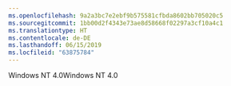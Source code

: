 ```yaml
---
ms.openlocfilehash: 9a2a3bc7e2ebf9b575581cfbda8602bb705020c5
ms.sourcegitcommit: 1bb00d2f4343e73ae8d58668f02297a3cf10a4c1
ms.translationtype: HT
ms.contentlocale: de-DE
ms.lasthandoff: 06/15/2019
ms.locfileid: "63875784"
---
```

<span data-ttu-id="09693-101">Windows NT 4.0</span><span class="sxs-lookup"><span data-stu-id="09693-101">Windows NT 4.0</span></span>